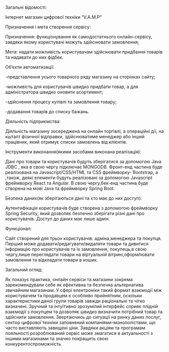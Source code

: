 
Загальні відомості:

Інтернет магазин цифрової техніки “V.A.M.P”

Призначення і мета створення сервісу:

Призначення: функціонування як самодостатнього онлайн-сервісу, завдяки якому користувачі можуть здійснювати замовлення;

Мета: надати можливість користувачам здійснювати придбання товарів та надавати до них фідбек.

Об’єкти автоматизації:

-представлення усього товарного ряду магазину на сторінках сайту;

-можливість для користувачів швидко придбати товар, а для адміністратора швидко оновити асортимент;

-здійснення процесу купівлі та замовлення товару;

-додавання товарів до списку бажань.

Діяльність підприємства:  

Діяльність магазину зосереджена на онлайн торгівлі, а операційні дії, на кшталт фізичної відправки, здійснюватиме менеджер або інший працівник, який отримує списки замовлень від клієнтів.

Інструменти виконання(якими засобами виконана реалізація):

Дані про товари та користувачів будуть зберігатися за допомогою Java JDBC , яка в свою    чергу підключає MONGODB. Фронт-енд частина буде реалізована на Javascript/CSS/HTML та CSS фреймворку- Bootstrap, а ,також, деякі елементи будуть реалізовані за допомогою Javascript фреймворку React та Angular. В свою чергу,бек-енд частина буде створена на мові Java та фреймворку Spring Boot.

Безпека даних(як зберігаються дані та хто має до них доступ):

Аутентифікація користувачів буде створена з допомогою фреймворку Spring Security, який дозволяє безпечно зберігати різні дані про користувачів. Доступ до даних має лише адмін.

Функціонал:

Сайт створений для трьох користувачів: адміна,менеджера та покупця. Перший може додавати/редагувати/видаляти товари та дивитися інформацію про користувачів та їх замовлення, покупець,в свою чергу,лише переглядати товари на віртуальній вітрині,оформлювати замовлення та відкладати товари в кошик.

Загальний огляд:

Як показує практика, онлайн сервіси та магазини зокрема зарекомендували себе як   ефективна та безпечна альтернатива звичайним магазинам. У сфері електроніки такий формат взаємодії між користувачем та продавцем є особливо прийнятним, оскільки характеристики даної групи товарів завжди раціональні та чітко визначені. Зручний та інтуїтивно зрозумілий інтерфейс сприяє плідній взаємодії з покупцем та дозволяє швидко визначити потрібний товар та здійснити замовлення. Звертаючись до ситуації на ринку даних послуг, сектор цифрової техніки заповнений компаніями-монополістами, що часто виставляють завищені ціни. Завдяки акціям та програмам лояльності розроблюваний сервіс може змагатися в актуальності з іншими магазинами та значно покращить свою конкурентоспроможність
 






